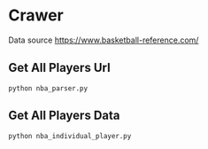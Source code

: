# Crawer
Data source https://www.basketball-reference.com/

## Get All Players Url
```
python nba_parser.py
```

## Get All Players Data
```
python nba_individual_player.py
```
